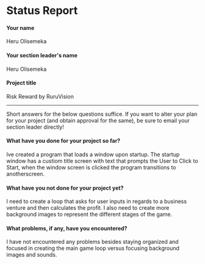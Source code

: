 # Status Report

#### Your name

Heru Olisemeka

#### Your section leader's name

Heru Olisemeka

#### Project title

Risk Reward by RuruVision

***

Short answers for the below questions suffice. If you want to alter your plan for your project (and obtain approval for the same), be sure to email your section leader directly!

#### What have you done for your project so far?

Ive created a program that loads a window upon startup. The startup window has a custiom title screen with text that prompts the User to Click to Start, when the window screen is clicked the program transitions to anotherscreen. 

#### What have you not done for your project yet?

I need to create a loop that asks for user inputs in regards to a business venture and then calculates the profit. I also need to create more background images to represent the different stages of the game.

#### What problems, if any, have you encountered?

I have not encountered any problems besides staying organized and focused in creating the main game loop versus focusing background images and sounds.
